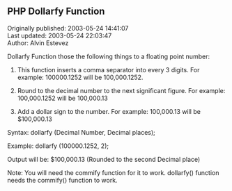 ## PHP Dollarfy Function  
Originally published: 2003-05-24 14:41:07  
Last updated: 2003-05-24 22:03:47  
Author: Alvin Estevez  
  
Dollarfy Function those the following things to a floating point number:

1. This function inserts a comma separator into every 3 digits.
For example: 100000.1252 will be 100,000.1252.

2. Round to the decimal number to the next significant figure.
For example: 100,000.1252 will be 100,000.13

3. Add a dollar sign to the number.
For example: 100,000.13 will be $100,000.13

Syntax:
dollarfy (Decimal Number, Decimal places);

Example:
dollarfy (100000.1252, 2);

Output will be:
$100,000.13 (Rounded to the second Decimal place)

Note: You will need the commify function for it to work. dollarfy() function needs the commify() function to work.